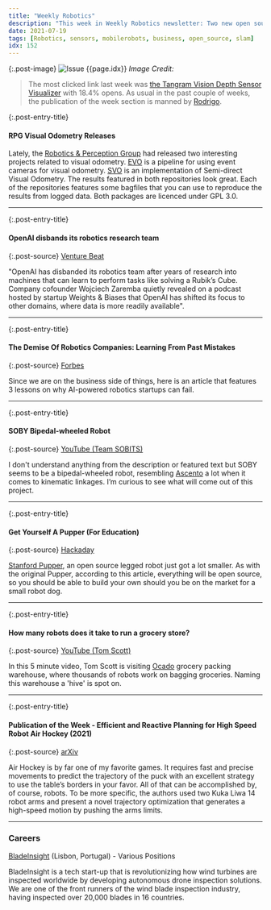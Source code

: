 ```yaml
---
title: "Weekly Robotics"
description: "This week in Weekly Robotics newsletter: Two new open source visual odometry libraries, difficulties of AI robotics startups, a small open-source quadruped, a robot hive, and more!"
date: 2021-07-19
tags: [Robotics, sensors, mobilerobots, business, open_source, slam]
idx: 152
---
```


{:.post-image}
![Issue {{page.idx}}](/img/headers/{{page.idx}}.jpg "Issue {{page.idx}}")
*Image Credit: []()*

> The most clicked link last week was [the Tangram Vision Depth Sensor Visualizer](https://www.tangramvision.com/resources/depth-sensor-visualizer) with 18.4% opens. As usual in the past couple of weeks, the publication of the week section is manned by [Rodrigo](https://www.linkedin.com/in/rodrigo-lopes-catto/).

{:.post-entry-title}
#### RPG Visual Odometry Releases

Lately, the [Robotics & Perception Group](http://rpg.ifi.uzh.ch/) had released two interesting projects related to visual odometry. [EVO](https://github.com/uzh-rpg/rpg_dvs_evo_open) is a pipeline for using event cameras for visual odometry. [SVO](https://github.com/uzh-rpg/rpg_svo_pro_open) is an implementation of Semi-direct Visual Odometry. The results featured in both repositories look great. Each of the repositories features some bagfiles that you can use to reproduce the results from logged data. Both packages are licenced under GPL 3.0.

----

{:.post-entry-title}
#### OpenAI disbands its robotics research team

{:.post-source}
[Venture Beat](https://venturebeat.com/2021/07/16/openai-disbands-its-robotics-research-team/)

"OpenAI has disbanded its robotics team after years of research into machines that can learn to perform tasks like solving a Rubik’s Cube. Company cofounder Wojciech Zaremba quietly revealed on a podcast hosted by startup Weights & Biases that OpenAI has shifted its focus to other domains, where data is more readily available".

----

{:.post-entry-title}
#### The Demise Of Robotics Companies: Learning From Past Mistakes

{:.post-source}
[Forbes](https://www.forbes.com/sites/forbesbusinesscouncil/2021/07/09/the-demise-of-robotics-companies-learning-from-past-mistakes/)

Since we are on the business side of things, here is an article that features 3 lessons on why AI-powered robotics startups can fail.

----

{:.post-entry-title}
#### SOBY Bipedal-wheeled Robot

{:.post-source}
[YouTube (Team SOBITS)](https://www.youtube.com/watch?v=cunkAWZNXSU)

I don't understand anything from the description or featured text but SOBY seems to be a bipedal-wheeled robot, resembling [Ascento](https://www.ascento.ethz.ch/) a lot when it comes to kinematic linkages. I’m curious to see what will come out of this project.

----

{:.post-entry-title}
#### Get Yourself A Pupper (For Education)

{:.post-source}
[Hackaday](https://hackaday.com/2021/07/12/get-yourself-a-pupper-for-education/)

[Stanford Pupper](https://stanfordstudentrobotics.org/pupper), an open source legged robot just got a lot smaller. As with the original Pupper, according to this article, everything will be open source, so you should be able to build your own should you be on the market for a small robot dog.

----

{:.post-entry-title}
#### How many robots does it take to run a grocery store?

{:.post-source}
[YouTube (Tom Scott)](https://youtu.be/ssZ_8cqfBlE)

In this 5 minute video, Tom Scott is visiting [Ocado](https://www.ocadogroup.com/technology/technology-pioneers) grocery packing warehouse, where thousands of robots work on bagging groceries. Naming this warehouse a 'hive' is spot on.

----

{:.post-entry-title}
#### Publication of the Week - Efficient and Reactive Planning for High Speed Robot Air Hockey (2021)

{:.post-source}
[arXiv](https://arxiv.org/abs/2107.06140)

Air Hockey is by far one of my favorite games. It requires fast and precise movements to predict the trajectory of the puck with an excellent strategy to use the table’s borders in your favor. All of that can be accomplished by, of course, robots. To be more specific, the authors used two Kuka Liwa 14 robot arms and present a novel trajectory optimization that generates a high-speed motion by pushing the arms limits.

----

### Careers

[BladeInsight](https://www.bladeinsight.com/careers.html) (Lisbon, Portugal) - Various Positions

BladeInsight is a tech start-up that is revolutionizing how wind turbines are inspected worldwide by developing autonomous drone inspection solutions. We are one of the front runners of the wind blade inspection industry, having inspected over 20,000 blades in 16 countries.
